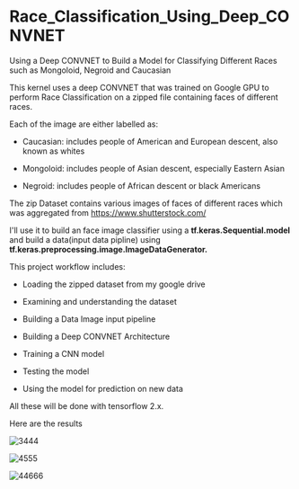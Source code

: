 # Race_Classification_Using_Deep_CONVNET
Using a Deep CONVNET to Build a Model for Classifying Different Races such as Mongoloid, Negroid and Caucasian

This kernel uses a deep CONVNET that was trained on Google GPU to perform Race Classification on a zipped file containing faces of different races.

Each of the image are either labelled as:

- Caucasian: includes people of American and European descent, also known as whites

- Mongoloid: includes people of Asian descent, especially Eastern Asian
 
- Negroid: includes people of African descent or black Americans

The zip Dataset contains various images of faces of different races which was aggregated from https://www.shutterstock.com/ 

I'll use it to build an face image classifier using a **tf.keras.Sequential.model** and build a data(input data pipline) using **tf.keras.preprocessing.image.ImageDataGenerator.**

This project workflow includes:

- Loading the zipped dataset from my google drive

- Examining and understanding the dataset

- Building a Data Image input pipeline

- Building a Deep CONVNET Architecture

- Training a CNN model

- Testing the model

- Using the model for prediction on new data


All these will be done with tensorflow 2.x.

Here are the results

![3444](https://user-images.githubusercontent.com/51057490/82643128-edb4b000-9c06-11ea-8688-4f18cfe51fb3.JPG)

![4555](https://user-images.githubusercontent.com/51057490/82643139-f311fa80-9c06-11ea-95b9-8ff069342b3e.JPG)

![44666](https://user-images.githubusercontent.com/51057490/82643148-f6a58180-9c06-11ea-98b1-96b0164d09f6.JPG)

